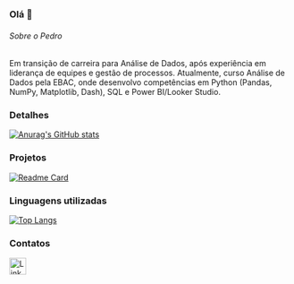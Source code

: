 ### Olá 👋

###### Sobre o Pedro
Em transição de carreira para Análise de Dados, após experiência em liderança de equipes e gestão de processos. Atualmente, curso Análise de Dados pela EBAC, onde desenvolvo competências em Python (Pandas, NumPy, Matplotlib, Dash), SQL e Power BI/Looker Studio.


### Detalhes

[![Anurag's GitHub stats](https://github-readme-stats.vercel.app/api?username=Lucarvalho123&show_icons=true&theme=dark)](https://github.com/anuraghazra/github-readme-stats)

### Projetos

[![Readme Card](https://github-readme-stats.vercel.app/api/pin/?username=Lucarvalho123&repo=controle_custos_produtor.github.io&theme=dark)](https://github.com/anuraghazra/github-readme-stats)


### Linguagens utilizadas

[![Top Langs](https://github-readme-stats.vercel.app/api/top-langs/?username=Lucarvalho123&layout=compact)](https://github.com/anuraghazra/github-readme-stats)

### Contatos

[<img src='https://img.shields.io/badge/LinkedIn-0077B5?style=for-the-badge&logo=linkedin&logoColor=white' alt='Linkedin' height='30'>](https://www.linkedin.com/in/lucrvlh/)

